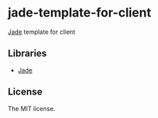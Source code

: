 # jade-template-for-client

[Jade](http://jade-lang.com/) template for client

## Libraries

- [Jade](http://jade-lang.com/)

## License

The MIT license.
